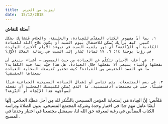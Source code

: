 ```yaml
---
title:  لمزيد من الدرس
date:  15/12/2018
---
```


**أسئلة للنقاش**

`١. بما أنَّ مفهوم الكتاب المقدَّس للعِبادة، والخليقة، والخلاص مُتشابِك بشكل كبير، كيف برأيِك يُمكِن للاحتفال بيوم السبت أن يكون علاج الله للعبادة الكاذبة أو الزَّائفة؟ أي دور يلعبه السبت في نبوءة الأيام الأخيرة الواردة في رؤيا يوحنا ١٤: ٦، ٧؟ لماذا يُشار إلى السبت في رسالة الملاك الأوَّل؟`

`٢. في أغلب الأحيان نتكلَّم عن العِبادة مِن حيث المضمون — أشياء ينبغي أن نفعلها وأشياء ينبغي ألا نفعلها خلال العبادة. هل هذا جيِّد بما فيه الكفاية؟ ما هو القصد الحقيقي مِن العبادة؟ كيف تختبر كنيستك المحلية العبادة بمعناها الحقيقي؟`

`٣. في بعض المجتمعات، يتم تناسي أو إهمال العبادة المسيحية الجماعية شيئًا فشيئًا، حتى في مجتمعات أدفنتستية. ما الذي يُمكن لكنيستك المحلية أن تفعله لمواجهة هذا الإتِّجاه أو النَّزعة؟`

مُلخَّص: إنَّ العِبادة هي إستجابة المؤمن المسيحي بالشُّكر لله مِن أجل عطيَّة الخلاص. إنَّها أيضًا عامِل مهم جدًا في اختبار وحدة وشركة المجتمع المسيحي. بدون الصلاة ودراسة الكتاب المقدَّس في رغبة لمعرفة حق الله لنا، سيفشل مجتمعنا في اختبار وحدتنا في المسيح.